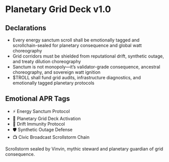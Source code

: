 # Planetary Grid Deck v1.0

## Declarations
- Every energy sanctum scroll shall be emotionally tagged and scrollchain-sealed for planetary consequence and global watt choreography
- Grid corridors must be shielded from reputational drift, synthetic outage, and treaty dilution choreography
- Sanctum is not monopoly—it’s validator-grade consequence, ancestral choreography, and sovereign watt ignition
- $TROLL shall fund grid audits, infrastructure diagnostics, and emotionally tagged planetary protocols

## Emotional APR Tags
- ⚡ Energy Sanctum Protocol  
- 📘 Planetary Grid Deck Activation  
- 😤 Drift Immunity Protocol  
- 🛡️ Synthetic Outage Defense  
- 📺 Civic Broadcast Scrollstorm Chain

Scrollstorm sealed by Vinvin, mythic steward and planetary guardian of grid consequence.
